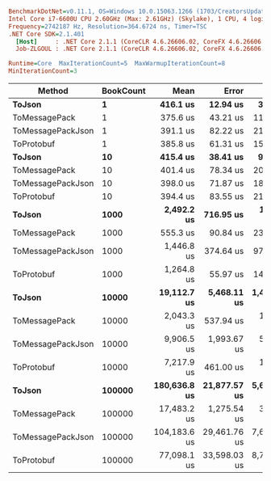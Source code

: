 ``` ini

BenchmarkDotNet=v0.11.1, OS=Windows 10.0.15063.1266 (1703/CreatorsUpdate/Redstone2)
Intel Core i7-6600U CPU 2.60GHz (Max: 2.61GHz) (Skylake), 1 CPU, 4 logical and 2 physical cores
Frequency=2742187 Hz, Resolution=364.6724 ns, Timer=TSC
.NET Core SDK=2.1.401
  [Host]     : .NET Core 2.1.1 (CoreCLR 4.6.26606.02, CoreFX 4.6.26606.05), 64bit RyuJIT
  Job-ZLGOUL : .NET Core 2.1.1 (CoreCLR 4.6.26606.02, CoreFX 4.6.26606.05), 64bit RyuJIT

Runtime=Core  MaxIterationCount=5  MaxWarmupIterationCount=8  
MinIterationCount=3  

```
|            Method | BookCount |         Mean |        Error |       StdDev |
|------------------ |---------- |-------------:|-------------:|-------------:|
|            **ToJson** |         **1** |     **416.1 us** |     **12.94 us** |     **3.360 us** |
|     ToMessagePack |         1 |     375.6 us |     43.21 us |    11.224 us |
| ToMessagePackJson |         1 |     391.1 us |     82.22 us |    21.356 us |
|        ToProtobuf |         1 |     385.8 us |     61.31 us |    15.925 us |
|            **ToJson** |        **10** |     **415.4 us** |     **38.41 us** |     **9.976 us** |
|     ToMessagePack |        10 |     401.4 us |     78.34 us |    20.348 us |
| ToMessagePackJson |        10 |     398.0 us |     71.87 us |    18.668 us |
|        ToProtobuf |        10 |     394.4 us |     83.55 us |    21.702 us |
|            **ToJson** |      **1000** |   **2,492.2 us** |    **716.95 us** |   **186.224 us** |
|     ToMessagePack |      1000 |     555.3 us |     90.84 us |    23.596 us |
| ToMessagePackJson |      1000 |   1,446.8 us |    374.64 us |    97.311 us |
|        ToProtobuf |      1000 |   1,264.8 us |     55.97 us |    14.538 us |
|            **ToJson** |     **10000** |  **19,112.7 us** |  **5,468.11 us** | **1,420.322 us** |
|     ToMessagePack |     10000 |   2,043.3 us |    537.94 us |   139.727 us |
| ToMessagePackJson |     10000 |   9,906.5 us |  1,993.67 us |   517.847 us |
|        ToProtobuf |     10000 |   7,217.9 us |    461.00 us |   119.742 us |
|            **ToJson** |    **100000** | **180,636.8 us** | **21,877.57 us** | **5,682.617 us** |
|     ToMessagePack |    100000 |  17,483.2 us |  1,275.54 us |   331.317 us |
| ToMessagePackJson |    100000 | 104,183.6 us | 29,461.76 us | 7,652.583 us |
|        ToProtobuf |    100000 |  77,098.1 us | 33,598.03 us | 8,726.963 us |

